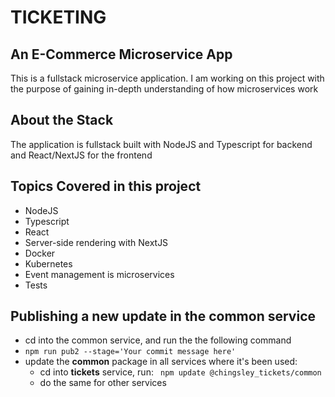 # TICKETING

## An E-Commerce Microservice App

This is a fullstack microservice application.
I am working on this project with the purpose of gaining in-depth understanding of how microservices work

## About the Stack

The application is fullstack built with NodeJS and Typescript for backend and React/NextJS for the frontend

## Topics Covered in this project

- NodeJS
- Typescript
- React
- Server-side rendering with NextJS
- Docker
- Kubernetes
- Event management is microservices
- Tests

## Publishing a new update in the **common** service

- cd into the common service, and run the the following command
- `npm run pub2 --stage='Your commit message here'`
- update the **common** package in all services where it's been used:
  - cd into **tickets** service, run: ` npm update @chingsley_tickets/common`
  - do the same for other services
